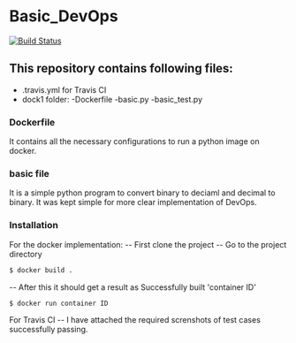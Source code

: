 # Basic_DevOps


[![Build Status](https://travis-ci.com/chiragGu/Basic_DevOps.svg?branch=master)](https://travis-ci.com/chiragGu/Basic_DevOps)

## This repository contains following files:
  - .travis.yml for Travis CI 
  - dock1 folder:
        -Dockerfile
        -basic.py 
        -basic_test.py

### Dockerfile

  It contains all the necessary configurations to run a python image on docker.

### basic file

  It is a simple python program to convert binary to deciaml and decimal to binary. It was kept simple for more clear implementation of DevOps.


### Installation

For the docker implementation:
    -- First clone the project
    -- Go to the project directory
```sh
$ docker build .
```
-- After this it should get a result as Successfully built 'container ID' 

    $ docker run container ID

For Travis CI 
-- I have attached the required screnshots of test cases successfully passing. 

